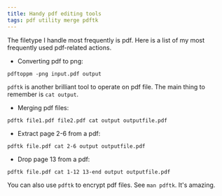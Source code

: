 ```yaml
---
title: Handy pdf editing tools
tags: pdf utility merge pdftk
---
```

The filetype I handle most frequently is pdf. Here is a list of my most frequently used pdf-related actions. 

* Converting pdf to png:
```
pdftoppm -png input.pdf output
```

`pdftk` is another brilliant tool to operate on pdf file. The main thing to remember is `cat output`.

* Merging pdf files:
```
pdftk file1.pdf file2.pdf cat output outputfile.pdf
```


* Extract page 2-6 from a pdf:
```
pdftk file.pdf cat 2-6 output outputfile.pdf
```

* Drop page 13 from a pdf:
```
pdftk file.pdf cat 1-12 13-end output outputfile.pdf
```

You can also use `pdftk` to encrypt pdf files. See `man pdftk`. It's amazing.

